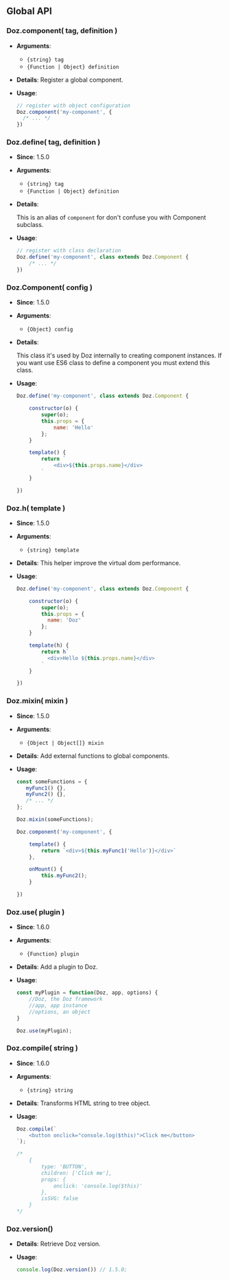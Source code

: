 ## Global API

### Doz.component( tag, definition )

- **Arguments**:
    - `{string} tag`
    - `{Function | Object} definition`

- **Details**: Register a global component.

- **Usage**:

  ``` js
  // register with object configuration
  Doz.component('my-component', {
    /* ... */
  })
  ```

### Doz.define( tag, definition )

- **Since**: 1.5.0

- **Arguments**:
    - `{string} tag`
    - `{Function | Object} definition`

- **Details**:

    This is an alias of `component` for don't confuse you with Component subclass.

- **Usage**:

    ``` js
    // register with class declaration
    Doz.define('my-component', class extends Doz.Component {
        /* ... */
    })
    ```

### Doz.Component( config )

- **Since**: 1.5.0

- **Arguments**:
    - `{Object} config`

- **Details**:

    This class it's used by Doz internally to creating component instances.
    If you want use ES6 class to define a component you must extend this class.

- **Usage**:

    ``` js
    Doz.define('my-component', class extends Doz.Component {

        constructor(o) {
            super(o);
            this.props = {
                name: 'Hello'
            };
        }

        template() {
            return `
                <div>${this.props.name}</div>
            `
        }

    })
    ```

### Doz.h( template )

- **Since**: 1.5.0

- **Arguments**:
    - `{string} template`

- **Details**: This helper improve the virtual dom performance.

- **Usage**:

    ``` js
    Doz.define('my-component', class extends Doz.Component {

        constructor(o) {
            super(o);
            this.props = {
              name: 'Doz'
            };
        }

        template(h) {
            return h`
              <div>Hello ${this.props.name}</div>
            `
        }

    })
    ```

### Doz.mixin( mixin )

- **Since**: 1.5.0

- **Arguments**:
    - `{Object | Object[]} mixin`

- **Details**: Add external functions to global components.

- **Usage**:

    ``` js
    const someFunctions = {
       myFunc1() {},
       myFunc2() {},
       /* ... */
    };

    Doz.mixin(someFunctions);

    Doz.component('my-component', {

        template() {
            return `<div>${this.myFunc1('Hello')}</div>`
        },

        onMount() {
            this.myFunc2();
        }

    })
    ```

### Doz.use( plugin )

- **Since**: 1.6.0

- **Arguments**:
    - `{Function} plugin`

- **Details**: Add a plugin to Doz.

- **Usage**:

    ``` js
    const myPlugin = function(Doz, app, options) {
        //Doz, the Doz framework
        //app, app instance
        //options, an object
    }

    Doz.use(myPlugin);
    ```

### Doz.compile( string )

- **Since**: 1.6.0

- **Arguments**:
    - `{string} string`

- **Details**: Transforms HTML string to tree object.

- **Usage**:

    ``` js
    Doz.compile(`
        <button onclick="console.log($this)">Click me</button>
    `);

    /*
        {
            type: 'BUTTON',
            children: ['Click me'],
            props: {
                onclick: 'console.log($this)'
            },
            isSVG: false
        }
    */

    ```

### Doz.version()

- **Details**: Retrieve Doz version.

- **Usage**:

    ``` js
    console.log(Doz.version()) // 1.5.0;
    ```
